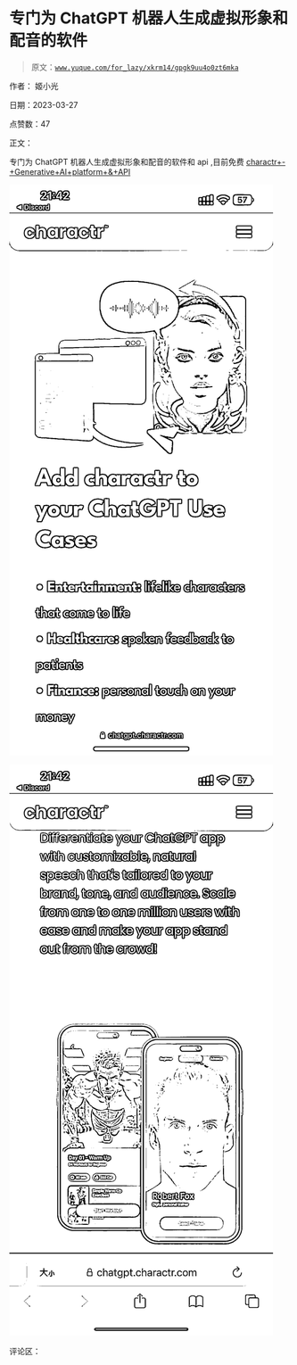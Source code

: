 # 专门为 ChatGPT 机器人生成虚拟形象和配音的软件

> 原文：[`www.yuque.com/for_lazy/xkrm14/gpgk9uu4o0zt6mka`](https://www.yuque.com/for_lazy/xkrm14/gpgk9uu4o0zt6mka)

作者： 姬小光

日期：2023-03-27

点赞数：47

正文：

专门为 ChatGPT 机器人生成虚拟形象和配音的软件和 api ,目前免费 [charactr+-+Generative+AI+platform+&+API](https://chatgpt.charactr.com)

![](img/12012028532e9c7a129762e42d4f7c17.png)

![](img/c6b8fd04fc3faa2f433002348a9adc63.png)

评论区：

